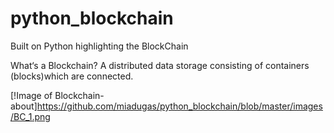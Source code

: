 # python_blockchain

Built on Python highlighting the BlockChain

What‘s a Blockchain? A distributed data storage consisting of containers (blocks)which are connected. 

[!Image of Blockchain- about]https://github.com/miadugas/python_blockchain/blob/master/images/BC_1.png
